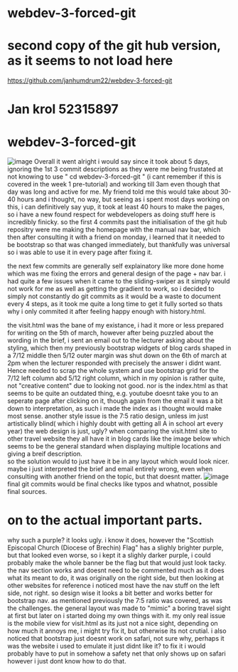 # webdev-3-forced-git
# second copy of the git hub version, as it seems to not load here

https://github.com/janhumdrum22/webdev-3-forced-git


# Jan krol 52315897
# webdev-3-forced-git 
![image](https://github.com/janhumdrum22/webdev-3-forced-git/assets/157749462/83c7a94c-3d7f-426f-a8af-6f7f81835974)
Overall it went alright i would say since it took about 5 days, ignoring the 1st 3 commit descriptions as they were me being frustated at not knowing to use " cd webdev-3-forced-git " (i cant remember if this is covered in the week 1 pre-tutorial) and working till 3am even though that day was long and active for me.
My friend told me this would take about 30-40 hours and i thought, no way, but seeing as i spent most days working on this, i can definitively say yup, it took at least 40 hours to make the pages, so i have a new found respect for webdevelopers as doing stuff here is incredibly finicky.
so the first 4 commits past the initialisation of the git hub repositry were me making the homepage with the manual nav bar, which then after consulting it with a friend on monday, i learned that it needed to be bootstrap so that was changed immediately, but thankfully was universal so i was able to use it in every page after fixing it.

the next few commits are generally self explainatory like more done home which was me fixing the errors and general design of the page + nav bar.
i had quite a few issues when it came to the sliding-swiper as it simply would not work for me as well as getting the gradient to work, so i decided to simply not constantly do git commits as it would be a waste to document every 4 steps, as it took me quite a long time to get it fully sorted so thats why i only commited it after feeling happy enough with history.html.

the visit.html was the bane of my existance, i had it more or less prepared for writing on the 5th of march, however after being puzzled about the wording in the brief, i sent an email out to the lecturer asking about the styling, which then my previously bootstrap widgets of blog cards shaped in a 7/12 middle then 5/12 outer margin was shut down on the 6th of march at 2pm when the lecturer responded with precisely the answer i didnt want. 
Hence needed to scrap the whole system and use bootstrap grid for the 7/12 left column abd 5/12 right column, which in my opinion is rather quite, not "creative content" due to looking not good. 
nor is the index.html as that seems to be quite an outdated thing, e.g. youtube doesnt take you to an seperate page after clicking on it, though again from the email it was a bit down to interpretation, as such i made the index as i thought would make most sense. 
another style issue is the 7:5 ratio design, unless im just artistically blind( which i highly doubt with getting all A in school art every year) the web design is just, ugly? when comparing the visit.html site to other travel website they all have it in blog cards like the image below which seems to be the general standard when displaying multiple locations and giving a breif description.  
so the solution would to just have it be in any layout which would look nicer. 
maybe i just interpreted the brief and email entirely wrong, even when consulting with another friend on the topic, but that doesnt matter.
![image](https://github.com/janhumdrum22/webdev-3-forced-git/assets/157749462/61909e36-dec7-423f-9d0a-d7093d33c176)
final git commits would be final checks like typos and whatnot, possible final sources.


# on to the actual important parts. 
why such a purple? it looks ugly.
i know it does, however the "Scottish Episcopal Church (Diocese of Brechin) Flag" has a slighly brighter purple, but that looked even worse, so i kept it a slighly darker purple, i could probably make the whole banner be the flag but that would just look tacky.
the nav section works and doesnt need to be commented much as it does what its meant to do, it was originally on the right side, but then looking at other websites for reference i noticed most have the nav stuff on the left side, not right. so design wise it looks a bit better and works better for bootstrap nav.
as mentioned previously the 7:5 ratio was covered, as was the challenges. the general layout was made to "mimic" a boring travel sight at first but later on i started doing my own things with it.
my only real issue is the mobile view for visit.html as its just not a nice sight, depending on how much it annoys me, i might try fix it, but otherwise its not crutial.
i also noticed that bootstrap just doesnt work on safari, not sure why, perhaps it was the website i used to emulate it just didnt like it? to fix it i would probably have to put in somehow a safety net that only shows up on safari however i just dont know how to do that.
